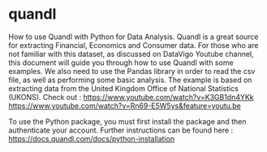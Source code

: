 # quandl
How to use Quandl with Python for Data Analysis.
Quandl is a great source for extracting Financial, Economics and Consumer data. 
For those who are not familiar with this dataset, as discussed on DataVigo Youtube channel, this document will guide you through how to use Quandl
with some examples. 
We also need to use the Pandas library in order to read the csv file, as well as performing some basic analysis.
The example is based on extracting data from the United Kingdom Office of National Statistics (UKONS).
Check out : 
https://www.youtube.com/watch?v=K3GB1dn4YKk
https://www.youtube.com/watch?v=Rn69-E5W5ys&feature=youtu.be

To use the Python package, you must first install the package and then authenticate your account.
Further instructions can be found here :
https://docs.quandl.com/docs/python-installation

